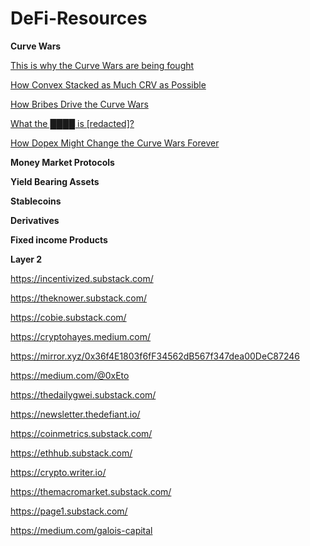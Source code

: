 # DeFi-Resources

**Curve Wars**

[This is why the Curve Wars are being fought](https://incentivized.substack.com/p/this-is-why-the-curve-wars-are-being)

[How Convex Stacked as Much CRV as Possible](https://incentivized.substack.com/p/how-convex-stacked-as-much-crv-as?s=r)

[How Bribes Drive the Curve Wars](https://incentivized.substack.com/p/how-bribes-drive-the-curve-wars?s=r)

[What the ████ is [redacted]?](https://incentivized.substack.com/p/what-the-is-redacted?s=r)

[How Dopex Might Change the Curve Wars Forever](https://incentivized.substack.com/p/how-dopex-might-change-the-curve?s=r)



**Money Market Protocols**

**Yield Bearing Assets**

**Stablecoins**

**Derivatives**

**Fixed income Products**

**Layer 2**


https://incentivized.substack.com/

https://theknower.substack.com/

https://cobie.substack.com/

https://cryptohayes.medium.com/

https://mirror.xyz/0x36f4E1803f6fF34562dB567f347dea00DeC87246

https://medium.com/@0xEto

https://thedailygwei.substack.com/

https://newsletter.thedefiant.io/

https://coinmetrics.substack.com/

https://ethhub.substack.com/

https://crypto.writer.io/

https://themacromarket.substack.com/

https://page1.substack.com/


https://medium.com/galois-capital
